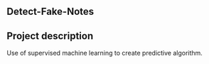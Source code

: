## Detect-Fake-Notes

## Project description
Use of supervised machine learning to create predictive algorithm.
